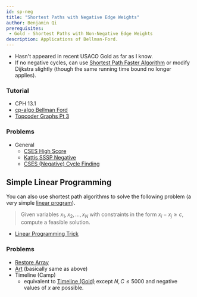 ```yaml
---
id: sp-neg
title: "Shortest Paths with Negative Edge Weights"
author: Benjamin Qi
prerequisites: 
 - Gold - Shortest Paths with Non-Negative Edge Weights
description: Applications of Bellman-Ford.
---
```


 - Hasn't appeared in recent USACO Gold as far as I know. 
 - If no negative cycles, can use [Shortest Path Faster Algorithm](https://en.wikipedia.org/wiki/Shortest_Path_Faster_Algorithm) or modify Dijkstra slightly (though the same running time bound no longer applies).

### Tutorial
 
 - CPH 13.1
 - [cp-algo Bellman Ford](https://cp-algorithms.com/graph/bellman_ford.html)
 - [Topcoder Graphs Pt 3](https://www.topcoder.com/community/data-science/data-science-tutorials/introduction-to-graphs-and-their-data-structures-section-3/)

### Problems

 - General
   - [CSES High Score](https://cses.fi/problemset/task/1673)
   - [Kattis SSSP Negative](https://open.kattis.com/problems/shortestpath3)
   - [CSES (Negative) Cycle Finding](https://cses.fi/problemset/task/1197)

## Simple Linear Programming

You can also use shortest path algorithms to solve the following problem (a very simple [linear program](https://en.wikipedia.org/wiki/Linear_programming)).

> Given variables $x_1,x_2,\ldots,x_N$ with constraints in the form $x_i-x_j\ge c$, compute a feasible solution.

 - [Linear Programming Trick](https://www.cs.rit.edu/~spr/COURSES/ALG/MIT/lec18.pdf)

### Problems

  - [Restore Array](https://oj.uz/problem/view/RMI19_restore)
  - [Art](https://codeforces.com/gym/102394/problem/A) (basically same as above)
  - Timeline (Camp)
    - equivalent to [Timeline (Gold)](http://www.usaco.org/index.php?page=viewproblem2&cpid=1017) except $N,C\le 5000$ and negative values of $x$ are possible.